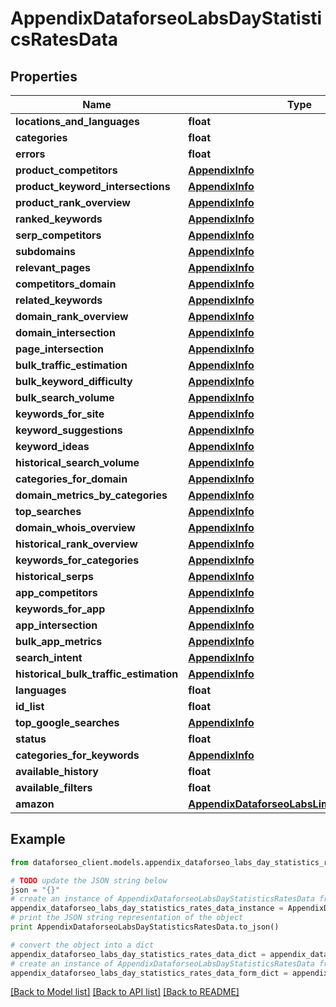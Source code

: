 # AppendixDataforseoLabsDayStatisticsRatesData


## Properties

Name | Type | Description | Notes
------------ | ------------- | ------------- | -------------
**locations_and_languages** | **float** |  | [optional] 
**categories** | **float** |  | [optional] 
**errors** | **float** |  | [optional] 
**product_competitors** | [**AppendixInfo**](AppendixInfo.md) |  | [optional] 
**product_keyword_intersections** | [**AppendixInfo**](AppendixInfo.md) |  | [optional] 
**product_rank_overview** | [**AppendixInfo**](AppendixInfo.md) |  | [optional] 
**ranked_keywords** | [**AppendixInfo**](AppendixInfo.md) |  | [optional] 
**serp_competitors** | [**AppendixInfo**](AppendixInfo.md) |  | [optional] 
**subdomains** | [**AppendixInfo**](AppendixInfo.md) |  | [optional] 
**relevant_pages** | [**AppendixInfo**](AppendixInfo.md) |  | [optional] 
**competitors_domain** | [**AppendixInfo**](AppendixInfo.md) |  | [optional] 
**related_keywords** | [**AppendixInfo**](AppendixInfo.md) |  | [optional] 
**domain_rank_overview** | [**AppendixInfo**](AppendixInfo.md) |  | [optional] 
**domain_intersection** | [**AppendixInfo**](AppendixInfo.md) |  | [optional] 
**page_intersection** | [**AppendixInfo**](AppendixInfo.md) |  | [optional] 
**bulk_traffic_estimation** | [**AppendixInfo**](AppendixInfo.md) |  | [optional] 
**bulk_keyword_difficulty** | [**AppendixInfo**](AppendixInfo.md) |  | [optional] 
**bulk_search_volume** | [**AppendixInfo**](AppendixInfo.md) |  | [optional] 
**keywords_for_site** | [**AppendixInfo**](AppendixInfo.md) |  | [optional] 
**keyword_suggestions** | [**AppendixInfo**](AppendixInfo.md) |  | [optional] 
**keyword_ideas** | [**AppendixInfo**](AppendixInfo.md) |  | [optional] 
**historical_search_volume** | [**AppendixInfo**](AppendixInfo.md) |  | [optional] 
**categories_for_domain** | [**AppendixInfo**](AppendixInfo.md) |  | [optional] 
**domain_metrics_by_categories** | [**AppendixInfo**](AppendixInfo.md) |  | [optional] 
**top_searches** | [**AppendixInfo**](AppendixInfo.md) |  | [optional] 
**domain_whois_overview** | [**AppendixInfo**](AppendixInfo.md) |  | [optional] 
**historical_rank_overview** | [**AppendixInfo**](AppendixInfo.md) |  | [optional] 
**keywords_for_categories** | [**AppendixInfo**](AppendixInfo.md) |  | [optional] 
**historical_serps** | [**AppendixInfo**](AppendixInfo.md) |  | [optional] 
**app_competitors** | [**AppendixInfo**](AppendixInfo.md) |  | [optional] 
**keywords_for_app** | [**AppendixInfo**](AppendixInfo.md) |  | [optional] 
**app_intersection** | [**AppendixInfo**](AppendixInfo.md) |  | [optional] 
**bulk_app_metrics** | [**AppendixInfo**](AppendixInfo.md) |  | [optional] 
**search_intent** | [**AppendixInfo**](AppendixInfo.md) |  | [optional] 
**historical_bulk_traffic_estimation** | [**AppendixInfo**](AppendixInfo.md) |  | [optional] 
**languages** | **float** |  | [optional] 
**id_list** | **float** |  | [optional] 
**top_google_searches** | [**AppendixInfo**](AppendixInfo.md) |  | [optional] 
**status** | **float** |  | [optional] 
**categories_for_keywords** | [**AppendixInfo**](AppendixInfo.md) |  | [optional] 
**available_history** | **float** |  | [optional] 
**available_filters** | **float** |  | [optional] 
**amazon** | [**AppendixDataforseoLabsLimitsRatesDataInfo**](AppendixDataforseoLabsLimitsRatesDataInfo.md) |  | [optional] 

## Example

```python
from dataforseo_client.models.appendix_dataforseo_labs_day_statistics_rates_data import AppendixDataforseoLabsDayStatisticsRatesData

# TODO update the JSON string below
json = "{}"
# create an instance of AppendixDataforseoLabsDayStatisticsRatesData from a JSON string
appendix_dataforseo_labs_day_statistics_rates_data_instance = AppendixDataforseoLabsDayStatisticsRatesData.from_json(json)
# print the JSON string representation of the object
print AppendixDataforseoLabsDayStatisticsRatesData.to_json()

# convert the object into a dict
appendix_dataforseo_labs_day_statistics_rates_data_dict = appendix_dataforseo_labs_day_statistics_rates_data_instance.to_dict()
# create an instance of AppendixDataforseoLabsDayStatisticsRatesData from a dict
appendix_dataforseo_labs_day_statistics_rates_data_form_dict = appendix_dataforseo_labs_day_statistics_rates_data.from_dict(appendix_dataforseo_labs_day_statistics_rates_data_dict)
```
[[Back to Model list]](../README.md#documentation-for-models) [[Back to API list]](../README.md#documentation-for-api-endpoints) [[Back to README]](../README.md)


